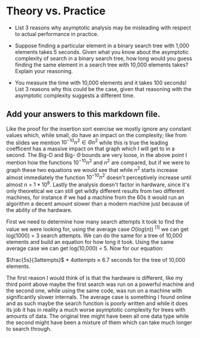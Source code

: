# Theory vs. Practice

- List 3 reasons why asymptotic analysis may be misleading with respect to
  actual performance in practice.

- Suppose finding a particular element in a binary search tree with 1,000
  elements takes 5 seconds. Given what you know about the asymptotic complexity
  of search in a binary search tree, how long would you guess finding the same
  element in a search tree with 10,000 elements takes? Explain your reasoning.

- You measure the time with 10,000 elements and it takes 100 seconds! List 3
  reasons why this could be the case, given that reasoning with the asymptotic
  complexity suggests a different time.

Add your answers to this markdown file.
----------------------------------------------------
Like the proof for the insertion sort exercise we mostly ignore any constant values which, while small, do have an impact on the complexity; like from the slides we mention $10^{-10}n^2 \in \Theta{n^2}$ while this is true the leading coefficent has a massive impact on that graph which I will get to in a second.
The Big-O and Big- $\Theta$ bounds are very loose, in the above point I mention how the functions $10^{-10}n^2$ and $n^2$ are compared, but if we were to graph these two equations we would see that while $n^2$ starts increase almost immediately the function $10^{-10}n^2$ doesn't perceptively increase until almost $n$ = $1*10^8$.
Lastly the analysis doesn't factor in hardware, since it's only theoretical we can still get wildly different results from two different machines, for instance if we had a machine from the 60s it would run an algorithm a decent amount slower than a modern machine just because of the ability of the hardware.


First we need to determine how many search attempts it took to find the value we were looking for, using the average case $O(log(n))$ $^{[1]}$ we can get log(1000) = 3 search attempts.  We can do the same for a tree of 10,000 elements and build an equation for how long it took.  Using the same average case we can get log(10,000) = 5.  Now for our equation:

$\frac{5s}{3attempts}$ * $4attempts$ $\approx$ 6.7 seconds for the tree of 10,000 elements.


The first reason I would think of is that the hardware is different, like my third point above maybe the first search was run on a powerful machine and the second one, while using the same code, was run on a machine with significantly slower internals.
The average case is something I found online and as such maybe the search function is poorly written and while it does its job it has in reality a much worse asymptotic complexity for trees with amounts of data.
The original tree might have been all one data type while the second might have been a mixture of them which can take much longer to search through.









